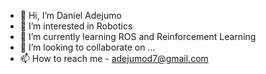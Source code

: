 - 👋 Hi, I’m Daniel Adejumo
- 👀 I’m interested in Robotics
- 🌱 I’m currently learning ROS and Reinforcement Learning
- 💞️ I’m looking to collaborate on ...
- 📫 How to reach me - adejumod7@gmail.com

<!---
danieladejumo17/danieladejumo17 is a ✨ special ✨ repository because its `README.md` (this file) appears on your GitHub profile.
You can click the Preview link to take a look at your changes.

--->
